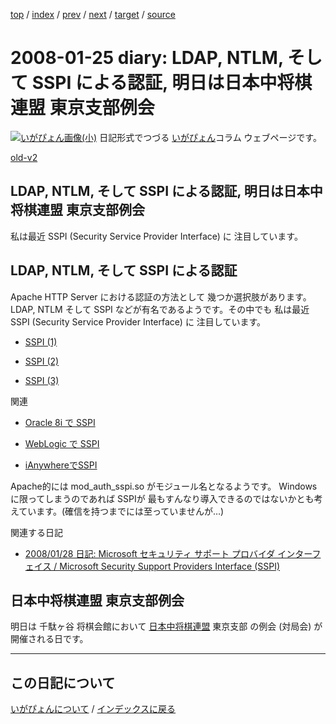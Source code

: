 [top](https://igapyon.github.io/diary/) 
 / [index](https://igapyon.github.io/diary/2008/index.html) 
 / [prev](https://igapyon.github.io/diary/2008/ig080126.html) 
 / [next](https://igapyon.github.io/diary/2008/ig080124.html) 
 / [target](https://igapyon.github.io/diary/2008/ig080125.html) 
 / [source](https://github.com/igapyon/diary/blob/gh-pages/2008/ig080125.html.src.md) 

2008-01-25 diary: LDAP, NTLM, そして SSPI による認証, 明日は日本中将棋連盟 東京支部例会
=====================================================================================================
[![いがぴょん画像(小)](https://igapyon.github.io/diary/images/iga200306s.jpg "いがぴょん")](https://igapyon.github.io/diary/memo/memoigapyon.html) 日記形式でつづる [いがぴょん](https://igapyon.github.io/diary/memo/memoigapyon.html)コラム ウェブページです。

[old-v2](ig080125-orig.html)

## LDAP, NTLM, そして SSPI による認証, 明日は日本中将棋連盟 東京支部例会

私は最近 SSPI (Security Service Provider Interface) に 注目しています。


## LDAP, NTLM, そして SSPI による認証

Apache HTTP Server における認証の方法として 幾つか選択肢があります。LDAP, NTLM そして SSPI などが有名であるようです。その中でも 私は最近 SSPI (Security Service Provider Interface) に 注目しています。

* [SSPI (1)](http://www.microsoft.com/japan/Terminology/query.aspx?id=1501&q=SSPI&kbid=&key=&ui=L&dev=&site=)
  
* [SSPI (2)](http://mtbeta.msdn.microsoft.com/ja-jp/library/bb416442.aspx?altlang=ja-jp)
  
* [SSPI (3)](http://itpro.nikkeibp.co.jp/word/page/10005186/)

関連

* [Oracle 8i で SSPI](http://otndnld.oracle.co.jp/tech/linux_win/htdocs/8i_nt_native_auth/oracle8i_nt_native_authentication.htm)
  
* [WebLogic で SSPI](http://edocs.beasys.co.jp/e-docs/wls/docs91/dvspisec/pv.html)
  
* [iAnywhereでSSPI](http://www.ianywhere.com/developer/product_manuals/sqlanywhere/1001/ja/html/dbdaja10/da-connect-s-5142524.html)

Apache的には mod_auth_sspi.so がモジュール名となるようです。
Windowsに限ってしまうのであれば SSPIが 最もすんなり導入できるのではないかとも考えています。(確信を持つまでには至っていませんが…)

関連する日記

* [2008/01/28 日記: Microsoft セキュリティ サポート プロバイダ インターフェイス / Microsoft Security Support Providers Interface (SSPI)](ig080128.html)

## 日本中将棋連盟 東京支部例会

明日は 千駄ヶ谷 将棋会館において [日本中将棋連盟](http://www.chushogi-renmei.com/) 東京支部 の例会 (対局会) が開催される日です。

----------------------------------------------------------------------------------------------------

## この日記について
[いがぴょんについて](https://igapyon.github.io/diary/memo/memoigapyon.html) / [インデックスに戻る](https://igapyon.github.io/diary/idxall.html)

